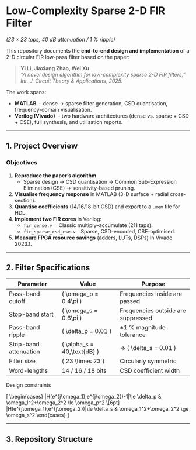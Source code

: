 # Low-Complexity Sparse 2-D FIR Filter  
*(23 × 23 taps, 40 dB attenuation / 1 % ripple)*

This repository documents the **end-to-end design and implementation** of a 2-D circular FIR low-pass filter based on the paper:

> **Yi Li, Jiaxiang Zhao, Wei Xu**  
> *“A novel design algorithm for low-complexity sparse 2-D FIR filters,”*  
> *Int. J. Circuit Theory & Applications, 2025.*

The work spans:

* **MATLAB** – dense → sparse filter generation, CSD quantisation, frequency-domain visualisation.  
* **Verilog (Vivado)** – two hardware architectures (dense vs. sparse + CSD + CSE), full synthesis, and utilisation reports.

---

## 1. Project Overview

### Objectives
1. **Reproduce the paper’s algorithm**  
   * Sparse design → CSD quantisation → Common Sub-Expression Elimination (CSE) → sensitivity-based pruning.
2. **Visualise frequency response** in MATLAB (3-D surface + radial cross-section).
3. **Quantise coefficients** (14/16/18-bit CSD) and export to a `.mem` file for HDL.
4. **Implement two FIR cores** in Verilog:  
   * `fir_dense.v`  Classic multiply–accumulate (211 taps).  
   * `fir_sparse_csd_cse.v` Sparse, CSD-encoded, CSE-optimised.
5. **Measure FPGA resource savings** (adders, LUTs, DSPs) in Vivado 2023.1.

---

## 2. Filter Specifications

| Parameter | Value | Purpose |
|-----------|-------|---------|
| Pass-band cutoff | \( \omega_p = 0.4\pi \) | Frequencies inside are passed |
| Stop-band start | \( \omega_s = 0.6\pi \) | Frequencies outside are suppressed |
| Pass-band ripple | \( \delta_p = 0.01 \) | ±1 % magnitude tolerance |
| Stop-band attenuation | \( \alpha_s = 40\,\text{dB} \) | ⇒ \( \delta_s = 0.01 \) |
| Filter size | \( 23 \times 23 \) | Circularly symmetric |
| Word-lengths | 14 / 16 / 18 bits | CSD coefficient width |

Design constraints

\[
\begin{cases}
|H(e^{j\omega_1},e^{j\omega_2})-1|\le \delta_p & \omega_1^2+\omega_2^2 \le \omega_p^2 \\[6pt]
|H(e^{j\omega_1},e^{j\omega_2})|\le \delta_s & \omega_1^2+\omega_2^2 \ge \omega_s^2
\end{cases}
\]

---

## 3. Repository Structure

